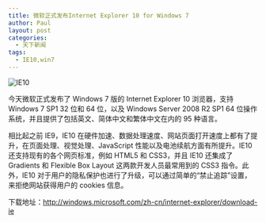```yaml
---
title: 微软正式发布Internet Explorer 10 for Windows 7
author: Paul
layout: post
categories:
  - 天下新闻
tags:
  - IE10,win7
---
```




![IE10](http://img.chztv.com/blog/2013-0103/IE-10.png)

今天微软正式发布了 Windows 7 版的 Internet Explorer 10 浏览器，支持 Windows 7 SP1 32 位和 64 位，以及 Windows Server 2008 R2 SP1 64 位操作系统，并且提供了包括英文、简体中文和繁体中文在内的 95 种语言。

相比起之前 IE9，IE10 在硬件加速、数据处理速度、网站页面打开速度上都有了提升，在页面处理、视觉处理、JavaScript 性能以及电池续航方面有所提升。IE10 还支持现有的各个网页标准，例如 HTML5 和 CSS3，并且 IE10 还集成了 Gradients 和 Flexible Box Layout 这两款开发人员最常用到的 CSS3 指令。此外，IE10 对于用户的隐私保护也进行了升级，可以通过简单的&ldquo;禁止追踪&rdquo;设置，来拒绝网站获得用户的 cookies 信息。

下载地址：<a href="http://windows.microsoft.com/zh-cn/internet-explorer/download-ie" target="_blank">http://windows.microsoft.com/zh-cn/internet-explorer/download-ie</a>